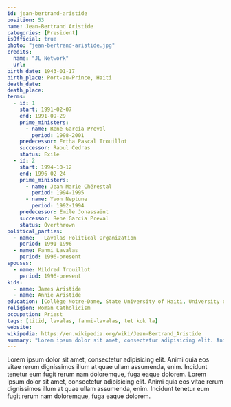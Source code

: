 ```yaml
---
id: jean-bertrand-aristide
position: 53
name: Jean-Bertrand Aristide
categories: [President]
isOfficial: true
photo: "jean-bertrand-aristide.jpg"
credits:
  name: "JL Network"
  url:
birth_date: 1943-01-17
birth_place: Port-au-Prince, Haiti
death_date:
death_place:
terms:
  - id: 1
    start: 1991-02-07
    end: 1991-09-29
    prime_ministers:
      - name: Rene Garcia Preval
        period: 1998-2001
    predecessor: Ertha Pascal Trouillot
    successor: Raoul Cedras
    status: Exile
  - id: 2
    start: 1994-10-12
    end: 1996-02-24
    prime_ministers:
      - name: Jean Marie Chérestal
        period: 1994-1995
      - name: Yvon Neptune
        period: 1992-1994
    predecessor: Emile Jonassaint
    successor: Rene Garcia Preval
    status: Overthrown
political_parties:
  - name: 	Lavalas Political Organization
    period: 1991-1996
  - name: Fanmi Lavalas
    period: 1996-present
spouses:
  - name: Mildred Trouillot
    period: 1996-present
kids:
  - name: James Aristide
  - name: Annie Aristide
education: [Collège Notre-Dame, State University of Haiti, University of South Africa]
religion: Roman Catholicism
occupation: Priest
tags: [titid, lavalas, fanmi-lavalas, tet kok la]
website:
wikipedia: https://en.wikipedia.org/wiki/Jean-Bertrand_Aristide
summary: "Lorem ipsum dolor sit amet, consectetur adipisicing elit. Animi quia eos vitae rerum dignissimos illum at quae ullam assumenda, enim."
---
```

Lorem ipsum dolor sit amet, consectetur adipisicing elit. Animi quia eos vitae rerum dignissimos illum at quae ullam assumenda, enim. Incidunt tenetur eum fugit rerum nam doloremque, fuga eaque dolorem. Lorem ipsum dolor sit amet, consectetur adipisicing elit. Animi quia eos vitae rerum dignissimos illum at quae ullam assumenda, enim. Incidunt tenetur eum fugit rerum nam doloremque, fuga eaque dolorem.
